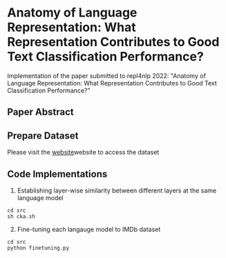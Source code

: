 # Anatomy of Language Representation: What Representation Contributes to Good Text Classification Performance?

Implementation of the paper submitted to repl4nlp 2022: "Anatomy of Language Representation: What Representation Contributes to Good Text Classification Performance?"

## Paper Abstract


## Prepare Dataset
Please visit the [website](https://ai.stanford.edu/~amaas/data/sentiment/)website to access the dataset

## Code Implementations

1. Establishing layer-wise similarity between different layers at the same language model

```   
cd src
sh cka.sh
```

2. Fine-tuning each langauge model to IMDb dataset

```   
cd src
python finetuning.py
```
